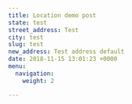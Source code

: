 ```yaml
---
title: Location demo post
state: test
street_address: Test
city: test
slug: test
new_address: Test address default
date: 2018-11-15 13:01:23 +0000
menu:
  navigation:
    weight: 2

---
```

